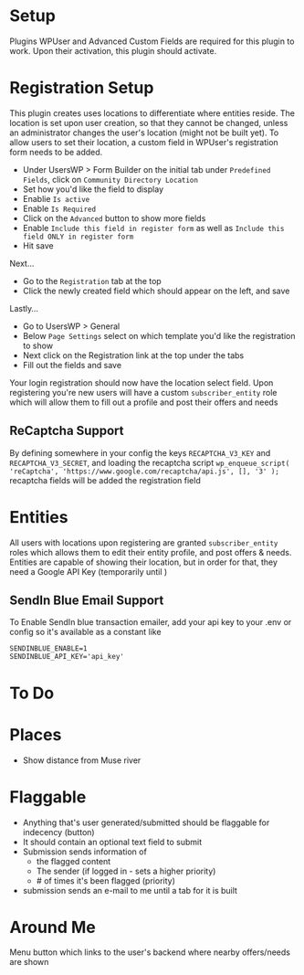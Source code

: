 Setup
====

Plugins WPUser and Advanced Custom Fields are required for this plugin to work. Upon their activation, this plugin should activate.

Registration Setup
====

This plugin creates uses locations to differentiate where entities reside. The location is set upon user creation, so that they cannot be changed, unless an administrator changes the user's location (might not be built yet). To allow users to set their location, a custom field in WPUser's registration form needs to be added.

- Under UsersWP > Form Builder on the initial tab under `Predefined Fields`, click on `Community Directory Location`
- Set how you'd like the field to display
- Enablie `Is active`
- Enable `Is Required`
- Click on the `Advanced` button to show more fields
- Enable `Include this field in register form` as well as `Include this field ONLY in register form`
- Hit save

Next…

- Go to the `Registration` tab at the top
- Click the newly created field which should appear on the left, and save

Lastly…

- Go to UsersWP > General
- Below `Page Settings` select on which template you'd like the registration to show
- Next click on the Registration link at the top under the tabs
- Fill out the fields and save

Your login registration should now have the location select field. Upon registering you're new users will have a custom `subscriber_entity` role which will allow them to fill out a profile and post their offers and needs

ReCaptcha Support
-----
By defining somewhere in your config the keys `RECAPTCHA_V3_KEY` and `RECAPTCHA_V3_SECRET`, and loading the recaptcha script `wp_enqueue_script( 'reCaptcha', 'https://www.google.com/recaptcha/api.js', [], '3' );` recaptcha fields will be added the registration field


Entities
====
All users with locations upon registering are granted `subscriber_entity` roles which allows them to edit their entity profile, and post offers & needs. Entities are capable of showing their location, but in order for that, they need a Google API Key (temporarily until )

SendIn Blue Email Support
---
To Enable SendIn blue transaction emailer, add your api key to your .env or config so it's available as a constant like

```.env
SENDINBLUE_ENABLE=1
SENDINBLUE_API_KEY='api_key'
```


To Do
=====

# Places
- Show distance from Muse river

# Flaggable
- Anything that's user generated/submitted should be flaggable for indecency (button)
- It should contain an optional text field to submit
- Submission sends information of
    + the flagged content
    + The sender (if logged in - sets a higher priority)
    + \# of times it's been flagged (priority)
- submission sends an e-mail to me until a tab for it is built

# Around Me

Menu button which links to the user's backend where nearby offers/needs are shown

